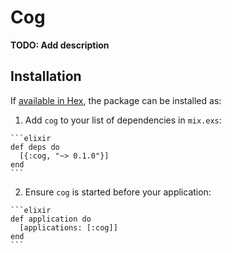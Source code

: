 # Cog

**TODO: Add description**

## Installation

If [available in Hex](https://hex.pm/docs/publish), the package can be installed as:

  1. Add `cog` to your list of dependencies in `mix.exs`:

    ```elixir
    def deps do
      [{:cog, "~> 0.1.0"}]
    end
    ```

  2. Ensure `cog` is started before your application:

    ```elixir
    def application do
      [applications: [:cog]]
    end
    ```

